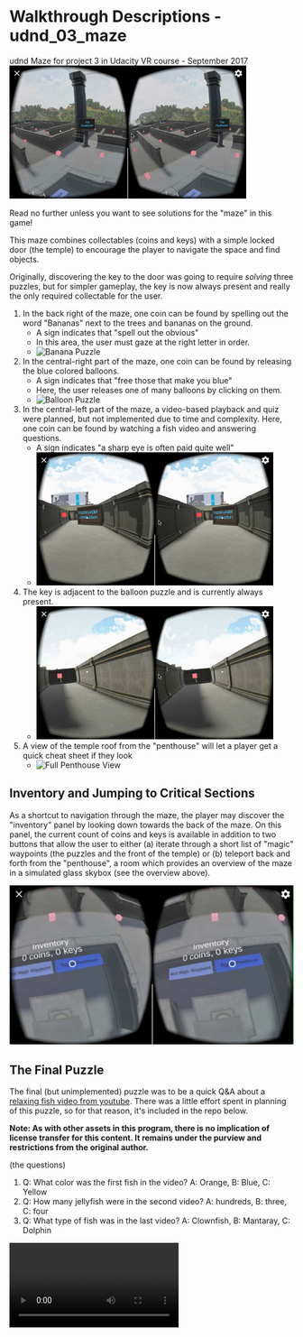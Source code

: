 # Walkthrough Descriptions - udnd_03_maze
udnd Maze for project 3 in Udacity VR course - September 2017
![Maze Overview](penthouse.gif)

Read no further unless you want to see solutions for the "maze" in this game!

This maze combines collectables (coins and keys) with a simple locked door (the temple)
to encourage the player to navigate the space and find objects.

Originally, discovering the key to the door was going to require *solving* three
puzzles, but for simpler gameplay, the key is now always present and really the only
required collectable for the user.

1. In the back right of the maze, one coin can be found by spelling out the word
"Bananas" next to the trees and bananas on the ground.
   * A sign indicates that "spell out the obvious"
   * In this area, the user must gaze at the right letter in order.
   * ![Banana Puzzle](puzzle-tree.gif)
1. In the central-right part of the maze, one coin can be found by releasing
the blue colored balloons.
   * A sign indicates that "free those that make you blue"
   * Here, the user releases one of many balloons by clicking on them.
   * ![Balloon Puzzle](puzzle-balloon.gif)
1. In the central-left part of the maze, a video-based playback and quiz were planned,
but not implemented due to time and complexity.  Here, one coin can be found by watching a
fish video and answering questions.
   * A sign indicates "a sharp eye is often paid quite well"
   * ![Movie Puzzle](puzzle-movie.gif)
1. The key is adjacent to the balloon puzzle and is currently always present.
   * ![Key Pickup](key-pickup.gif)
1. A view of the temple roof from the "penthouse" will let a player get a quick
   cheat sheet if they look
   * ![Full Penthouse View](penthouse-full.gif)

## Inventory and Jumping to Critical Sections
As a shortcut to navigation through the maze, the player may discover the "inventory"
panel by looking down towards the back of the maze.  On this panel, the current
count of coins and keys is available in addition to two buttons that allow the user
to either (a) iterate through a short list of "magic" waypoints (the puzzles and the
front of the temple) or (b) teleport back and forth from the "penthouse", a room
which provides an overview of the maze in a simulated glass skybox (see the overview above).

![Inventory and Magic Waypoint Navigation](waypoint-magic.jpg)

## The Final Puzzle
The final (but unimplemented) puzzle was to be a quick Q&A about a [relaxing
fish video from youtube](https://www.youtube.com/watch?v=bdnHKdb-Oss). There
was a little effort spent in planning of this puzzle, so for that reason, it's
included in the repo below.  

**Note: As with other assets in this program,  there is no implication of
license transfer for this content.  It remains under the purview and restrictions
from the original author.**

(the questions)

1. Q: What color was the first fish in the video? A: Orange, B: Blue, C: Yellow
1. Q: How many jellyfish were in the second video? A: hundreds, B: three, C: four
1. Q: What type of fish was in the last video? A: Clownfish, B: Mantaray, C: Dolphin

![the fish puzzle video](../Assets/StreamingAssets/fish_480.mp4)
